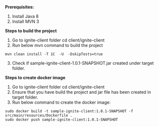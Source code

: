 **Prerequisites:**

1. Install Java 8
2. Install MVN 3


**Steps to build the project**

1. Go to ignite-client folder cd client/ignite-client
2. Run below mvn command to build the project
```
mvn clean install -T 1C  -U  -DskipTests=true
```
3. Check if sample-ignite-client-1.0.1-SNAPSHOT.jar created under target folder.


**Steps to create docker image**

1. Go to ignite-client folder cd client/ignite-client
2. Ensure that you have build the project and jar file has been created in target folder.
3. Run below command to create the docker image:

```
sudo docker build -t sample-ignite-client:1.0.1-SNAPSHOT -f src/main/resources/Dockerfile .
sudo docker push sample-ignite-client:1.0.1-SNAPSHOT
```
